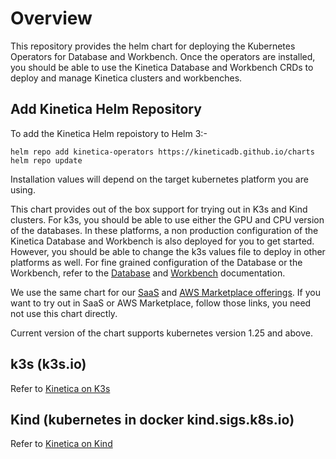 # Overview

This repository provides the helm chart for deploying the Kubernetes Operators for Database and Workbench. Once the operators are installed, you should be able to use the Kinetica Database and Workbench CRDs to deploy and manage Kinetica clusters and workbenches.


## Add Kinetica Helm Repository

To add the Kinetica Helm repoistory to Helm 3:-

```shell
helm repo add kinetica-operators https://kineticadb.github.io/charts
helm repo update
```

Installation values will depend on the target kubernetes platform you are using.

This chart provides out of the box support for trying out in K3s and Kind clusters. For k3s, you should be able to use either the GPU and CPU version of the databases. In these platforms, a non production configuration of the Kinetica Database and Workbench is also deployed for you to get started. However, you should be able to change the k3s values file to deploy in other platforms as well. For fine grained configuration of the Database or the Workbench, refer to the [Database](Database/database.md) and [Workbench](Workbench/workbench.md) documentation.

We use the same chart for our [SaaS](https://cloud.kinetica.com/) and [AWS Marketplace offerings](https://www.kinetica.com/blog/getting-started-with-kinetica-on-aws/). If you want to try out in SaaS or AWS Marketplace, follow those links, you need not use this chart directly.

Current version of the chart supports kubernetes version 1.25 and above.



## k3s (k3s.io)

Refer to  [Kinetica on K3s](Operators/k3s.md)

## Kind (kubernetes in docker kind.sigs.k8s.io)

Refer to  [Kinetica on Kind](Operators/kind.md)

